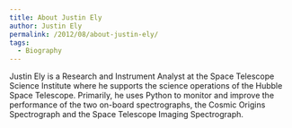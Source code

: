 ```yaml
---
title: About Justin Ely
author: Justin Ely
permalink: /2012/08/about-justin-ely/
tags:
  - Biography
---
```

Justin Ely is a Research and Instrument Analyst at the Space Telescope Science Institute where he supports the science operations of the Hubble Space Telescope. Primarily, he uses Python to monitor and improve the performance of the two on-board spectrographs, the Cosmic Origins Spectrograph and the Space Telescope Imaging Spectrograph.

<div style="text-align: left;">
</div>
